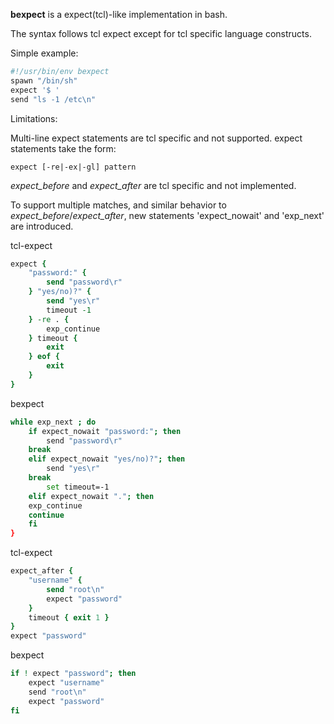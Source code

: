 **bexpect** is a expect(tcl)-like implementation in bash.

The syntax follows tcl expect except for tcl specific language constructs.

Simple example:

```bash
#!/usr/bin/env bexpect
spawn "/bin/sh"
expect '$ '
send "ls -1 /etc\n"
```

Limitations:

Multi-line expect statements are tcl specific and not supported. expect statements take the form:
```
expect [-re|-ex|-gl] pattern
```

*expect_before* and *expect_after* are tcl specific and not implemented.

To support multiple matches, and similar behavior to *expect_before*/*expect_after*, new statements 'expect_nowait' and 'exp_next' are introduced.

tcl-expect

```tcl
expect {
    "password:" {
        send "password\r"
    } "yes/no)?" {
        send "yes\r"
        timeout -1
    } -re . {
        exp_continue
    } timeout {
        exit
    } eof {
        exit
    }
}
```

bexpect

```bash
while exp_next ; do
    if expect_nowait "password:"; then
        send "password\r"
	break
    elif expect_nowait "yes/no)?"; then
        send "yes\r"
	break
        set timeout=-1
    elif expect_nowait "."; then
	exp_continue
	continue
    fi
}
```

tcl-expect

```tcl
expect_after {
	"username" {
		send "root\n"
		expect "password"
	}
	timeout { exit 1 }
}
expect "password"
```

bexpect

```bash
if ! expect "password"; then
	expect "username"
	send "root\n"
	expect "password"
fi
```
